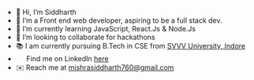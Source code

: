 - 👋 Hi, I’m Siddharth
- 👀 I’m a Front end web developer, aspiring to be a full stack dev.
- 🌱 I’m currently learning JavaScript, React.Js & Node.Js
- 💞️ I’m looking to collaborate for hackathons
- 📚️ I am currently pursuing B.Tech in CSE from [SVVV University, Indore](https://svvv.edu.in/)
- <img width=17px src="https://www.vectorlogo.zone/logos/linkedin/linkedin-icon.svg"> Find me on LinkedIn <a href="https://www.linkedin.com/in/siddharth-m-a77806105" target="_blank" >here</a>
- ✉️ Reach me at mishrasiddharth760@gmail.com
<!---
sid760/sid760 is a ✨ special ✨ repository because its `README.md` (this file) appears on your GitHub profile.
You can click the Preview link to take a look at your changes.
--->
